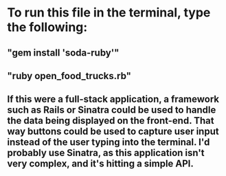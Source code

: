 # To run this file in the terminal, type the following:
## "gem install 'soda-ruby'"
## "ruby open_food_trucks.rb"


## If this were a full-stack application, a framework such as Rails or Sinatra could be used to handle the data being displayed on the front-end. That way buttons could be used to capture user input instead of the user typing into the terminal. I'd probably use Sinatra, as this application isn't very complex, and it's hitting a simple API.
